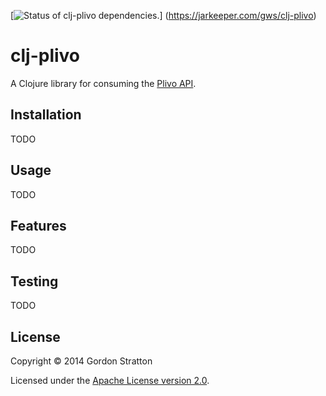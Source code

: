 [![Status of clj-plivo dependencies.](https://jarkeeper.com/gws/clj-plivo/status.svg)]
(https://jarkeeper.com/gws/clj-plivo)

# clj-plivo

A Clojure library for consuming the
[Plivo API](https://www.plivo.com/docs/api/).

## Installation

TODO

## Usage

TODO

## Features

TODO

## Testing

TODO

## License

Copyright © 2014 Gordon Stratton

Licensed under the [Apache License version 2.0](https://www.apache.org/licenses/LICENSE-2.0).
